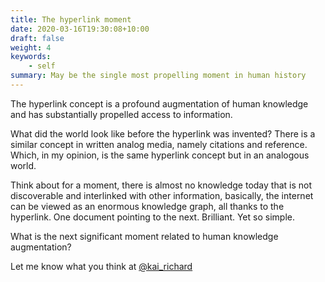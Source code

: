 ```yaml
---
title: The hyperlink moment
date: 2020-03-16T19:30:08+10:00
draft: false
weight: 4
keywords: 
    - self
summary: May be the single most propelling moment in human history
---
```


The hyperlink concept is a profound augmentation of human knowledge and has substantially propelled access to information.

What did the world look like before the hyperlink was invented? There is a similar concept in written analog media, namely citations and reference. Which, in my opinion, is the same hyperlink concept but in an analogous world.

Think about for a moment, there is almost no knowledge today that is not discoverable and interlinked with other information, basically, the internet can be viewed as an enormous knowledge graph, all thanks to the hyperlink. One document pointing to the next. Brilliant. Yet so simple.

What is the next significant moment related to human knowledge augmentation?

Let me know what you think at [@kai_richard](https://twitter.com/kai_richard)
